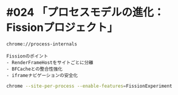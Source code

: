 # #024 「プロセスモデルの進化：Fissionプロジェクト」

```bash
chrome://process-internals
```

```text
Fissionのポイント
- RenderFrameHostをサイトごとに分離
- BFCacheとの整合性強化
- iframeナビゲーションの安全化
```

```bash
chrome --site-per-process --enable-features=FissionExperiment
```
